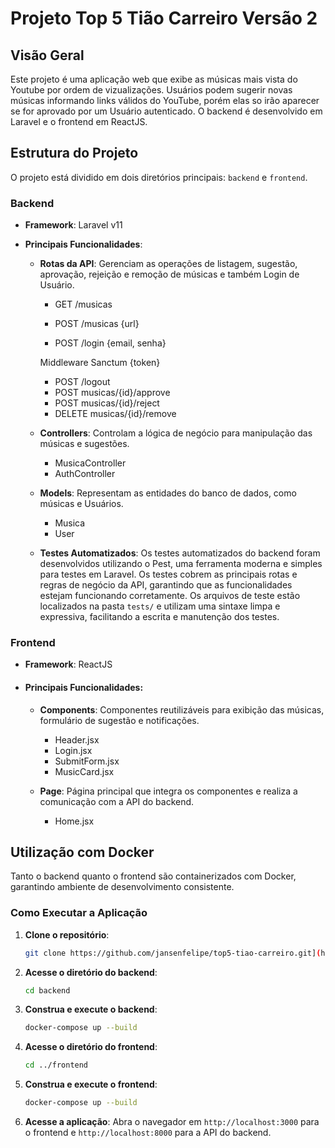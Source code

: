 # Projeto Top 5 Tião Carreiro Versão 2

## Visão Geral
Este projeto é uma aplicação web que exibe as músicas mais vista do Youtube por ordem de vizualizações. Usuários podem sugerir novas músicas informando links válidos do YouTube, porém elas so irão aparecer se for aprovado por um Usuário autenticado. O backend é desenvolvido em Laravel e o frontend em ReactJS.

## Estrutura do Projeto
O projeto está dividido em dois diretórios principais: `backend` e `frontend`.

### Backend
- **Framework**: Laravel v11

- **Principais Funcionalidades**:

  - **Rotas da API**: Gerenciam as operações de listagem, sugestão, aprovação, rejeição e remoção de músicas e também Login de Usuário.
      - GET /musicas
      - POST /musicas {url}

      - POST /login {email, senha}

      Middleware Sanctum {token}
      - POST /logout
      - POST musicas/{id}/approve
      - POST musicas/{id}/reject
      - DELETE musicas/{id}/remove

  - **Controllers**: Controlam a lógica de negócio para manipulação das músicas e sugestões.
      - MusicaController
      - AuthController

  - **Models**: Representam as entidades do banco de dados, como músicas e Usuários.
      - Musica
      - User
  
  - **Testes Automatizados**: Os testes automatizados do backend foram desenvolvidos utilizando o Pest, uma ferramenta moderna e simples para testes em Laravel. Os testes cobrem as principais rotas e regras de negócio da API, garantindo que as funcionalidades estejam funcionando corretamente. Os arquivos de teste estão localizados na pasta `tests/` e utilizam uma sintaxe limpa e expressiva, facilitando a escrita e manutenção dos testes.

### Frontend
- **Framework**: ReactJS

- #### Principais Funcionalidades:

   - **Components**: Componentes reutilizáveis para exibição das músicas, formulário de sugestão e notificações.
      - Header.jsx
      - Login.jsx
      - SubmitForm.jsx  
      - MusicCard.jsx

   - **Page**: Página principal que integra os componentes e realiza a comunicação com a API do backend.
      - Home.jsx

## Utilização com Docker
Tanto o backend quanto o frontend são containerizados com Docker, garantindo ambiente de desenvolvimento consistente.

### Como Executar a Aplicação
1. **Clone o repositório**:
   ```bash
   git clone https://github.com/jansenfelipe/top5-tiao-carreiro.git](https://github.com/rafaeelcabral/top5-tiao-carreiro_v2.git
   ```

2. **Acesse o diretório do backend**:
   ```bash
   cd backend
   ```

3. **Construa e execute o backend**:
   ```bash
   docker-compose up --build
   ```

4. **Acesse o diretório do frontend**:
   ```bash
   cd ../frontend
   ```

5. **Construa e execute o frontend**:
   ```bash
   docker-compose up --build
   ```

6. **Acesse a aplicação**:
   Abra o navegador em `http://localhost:3000` para o frontend e `http://localhost:8000` para a API do backend.

